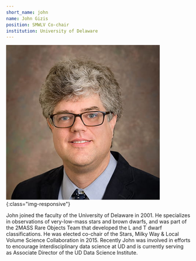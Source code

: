 ```yaml
---
short_name: john
name: John Gizis
position: SMWLV Co-chair
institution: University of Delaware
---
```

![John Gizis](images/Gizis_John_web-2.jpg){:class="img-responsive"}

John joined the faculty of the University of Delaware in 2001. He specializes in observations of very-low-mass stars and brown dwarfs, and was part of the 2MASS Rare Objects Team that developed the L and T dwarf classifications. He was elected co-chair of the Stars, Milky Way & Local Volume Science Collaboration in 2015. Recently John was involved in efforts to encourage interdisciplinary data science at UD and is currently serving as Associate Director of the UD Data Science Institute.
